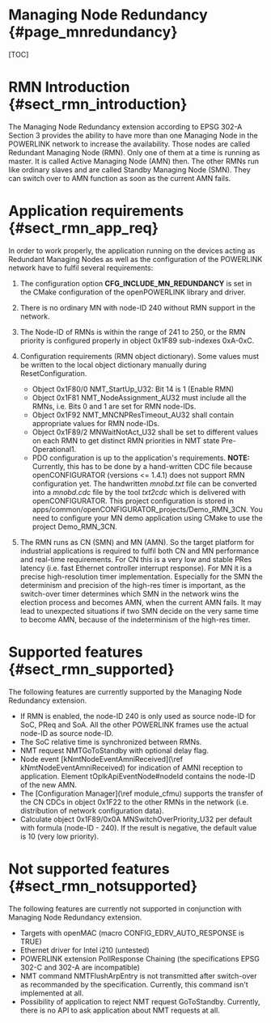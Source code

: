 Managing Node Redundancy {#page_mnredundancy}
========================

[TOC]

# RMN Introduction {#sect_rmn_introduction}

The Managing Node Redundancy extension according to EPSG 302-A Section 3
provides the ability to have more than one Managing Node in the POWERLINK network
to increase the availability. Those nodes are called Redundant Managing Node
(RMN). Only one of them at a time is running as master. It is called
Active Managing Node (AMN) then. The other RMNs run like ordinary slaves and are
called Standby Managing Node (SMN). They can switch over to AMN function as soon
as the current AMN fails.

# Application requirements {#sect_rmn_app_req}

In order to work properly, the application running on the devices acting as
Redundant Managing Nodes as well as the configuration of the POWERLINK network
have to fulfil several requirements:

1. The configuration option __CFG_INCLUDE_MN_REDUNDANCY__ is set in the CMake
   configuration of the openPOWERLINK library and driver.
2. There is no ordinary MN with node-ID 240 without RMN support in the network.
3. The Node-ID of RMNs is within the range of 241 to 250, or the RMN priority is
   configured properly in object 0x1F89 sub-indexes 0xA-0xC.
4. Configuration requirements (RMN object dictionary). Some values must be
   written to the local object dictionary manually during ResetConfiguration.
   + Object 0x1F80/0 NMT_StartUp_U32: Bit 14 is 1 (Enable RMN)
   + Object 0x1F81 NMT_NodeAssignment_AU32 must include all the RMNs,
     i.e. Bits 0 and 1 are set for RMN node-IDs.
   + Object 0x1F92 NMT_MNCNPResTimeout_AU32 shall contain appropriate values for
     RMN node-IDs.
   + Object 0x1F89/2 MNWaitNotAct_U32 shall be set to different values on each
     RMN to get distinct RMN priorities in NMT state Pre-Operational1.
   + PDO configuration is up to the application's requirements.
   __NOTE:__ Currently, this has to be done by a hand-written CDC file because
   openCONFIGURATOR (versions <= 1.4.1) does not support RMN configuration yet.
   The handwritten _mnobd.txt_ file can be converted into a _mnobd.cdc_ file by the
   tool _txt2cdc_ which is delivered with openCONFIGURATOR. This project
   configuration is stored in apps/common/openCONFIGURATOR_projects/Demo_RMN_3CN.
   You need to configure your MN demo application using CMake to use the project
   Demo_RMN_3CN.

5. The RMN runs as CN (SMN) and MN (AMN). So the target platform for industrial
   applications is required to fulfil both CN and MN performance and real-time
   requirements. For CN this is a very low and stable PRes latency (i.e. fast
   Ethernet controller interrupt response).
   For MN it is a precise high-resolution timer implementation.
   Especially for the SMN the determinism and precision of the high-res timer is
   important, as the switch-over timer determines which SMN in the network
   wins the election process and becomes AMN, when the current AMN fails. It may
   lead to unexpected situations if two SMN decide on the very same time to
   become AMN, because of the indeterminism of the high-res timer.


# Supported features {#sect_rmn_supported}

The following features are currently supported by the Managing Node Redundancy
extension.

- If RMN is enabled, the node-ID 240 is only used as source node-ID for SoC, PReq
  and SoA. All the other POWERLINK frames use the actual node-ID as source
  node-ID.
- The SoC relative time is synchronized between RMNs.
- NMT request NMTGoToStandby with optional delay flag.
- Node event [kNmtNodeEventAmniReceived](\ref kNmtNodeEventAmniReceived) for
  indication of AMNI reception to application. Element tOplkApiEventNode#nodeId
  contains the node-ID of the new AMN.
- The [Configuration Manager](\ref module_cfmu) supports the transfer of the CN
  CDCs in object 0x1F22 to the other RMNs in the network
  (i.e. distribution of network configuration data).
- Calculate object 0x1F89/0x0A MNSwitchOverPriority_U32 per default with formula
  (node-ID - 240). If the result is negative, the default value is 10 (very low
  priority).


# Not supported features {#sect_rmn_notsupported}

The following features are currently not supported in conjunction with Managing
Node Redundancy extension.

- Targets with openMAC (macro CONFIG_EDRV_AUTO_RESPONSE is TRUE)
- Ethernet driver for Intel i210 (untested)
- POWERLINK extension PollResponse Chaining (the specifications EPSG 302-C and 302-A are incompatible)
- NMT command NMTFlushArpEntry is not transmitted after switch-over as
  recommanded by the specification. Currently, this command isn't implemented at
  all.
- Possibility of application to reject NMT request GoToStandby. Currently, there
  is no API to ask application about NMT requests at all.
